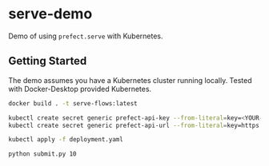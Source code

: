 # serve-demo

Demo of using `prefect.serve` with Kubernetes.

## Getting Started

The demo assumes you have a Kubernetes cluster running locally. Tested with Docker-Desktop provided Kubernetes.

```bash
docker build . -t serve-flows:latest

kubectl create secret generic prefect-api-key --from-literal=key=<YOUR-API-KEY>
kubectl create secret generic prefect-api-url --from-literal=key=https://api.prefect.cloud/api/accounts/<ACCOUNT-ID>/workspaces/<WORKSPACE-ID>

kubectl apply -f deployment.yaml

python submit.py 10
```